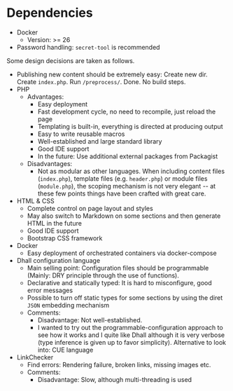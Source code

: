 # Dependencies
- Docker
    - Version: >= 26
- Password handling: `secret-tool` is recommended
    

Some design decisions are taken as follows.
- Publishing new content should be extremely easy: Create new dir. Create `index.php`. Run `/preprocess/`. Done. No build steps.
- PHP
    - Advantages:
        - Easy deployment
        - Fast development cycle, no need to recompile, just reload the page 
        - Templating is built-in, everything is directed at producing output
        - Easy to write reusable macros
        - Well-established and large standard library
        - Good IDE support
        - In the future: Use additional external packages from Packagist
    - Disadvantages:
        - Not as modular as other languages. When including content files (`index.php`), template files (e.g. `header.php`) or module files (`module.php`), the scoping mechanism is not very elegant -- at these few points things have been crafted with great care.
- HTML & CSS
    - Complete control on page layout and styles
    - May also switch to Markdown on some sections and then generate HTML in the future
    - Good IDE support
    - Bootstrap CSS framework
- Docker
    - Easy deployment of orchestrated containers via docker-compose
- Dhall configuration language
    - Main selling point: Configuration files should be programmable (Mainly: DRY principle through the use of functions).
    - Declarative and statically typed: It is hard to misconfigure, good error messages
    - Possible to turn off static types for some sections by using the diret `JSON` embedding mechanism
    - Comments:
        - Disadvantage: Not well-established.
        - I wanted to try out the programmable-configuration approach to see how it works and I quite like Dhall although it is very verbose (type inference is given up to favor simplicity). Alternative to look into: CUE language
- LinkChecker
    - Find errors: Rendering failure, broken links, missing images etc. 
    - Comments:
        - Disadvantage: Slow, although multi-threading is used